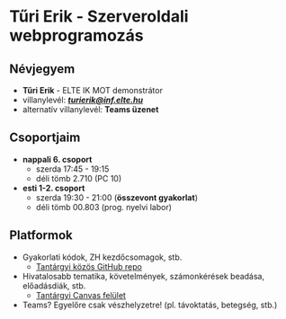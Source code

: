 # Tűri Erik - Szerveroldali webprogramozás

## Névjegyem

- **Tűri Erik** - ELTE IK MOT demonstrátor
- villanylevél: ***turierik@inf.elte.hu***
- alternatív villanylevél: **Teams üzenet**

## Csoportjaim

- **nappali 6. csoport**
    - szerda 17:45 - 19:15
    - déli tömb 2.710 (PC 10)
- **esti 1-2. csoport**
    - szerda 19:30 - 21:00 (**összevont gyakorlat**)
    - déli tömb 00.803 (prog. nyelvi labor)

## Platformok

- Gyakorlati kódok, ZH kezdőcsomagok, stb.
    - [Tantárgyi közös GitHub repo](https://github.com/szerveroldali/2022-23-1)
- Hivatalosabb tematika, követelmények, számonkérések beadása, előadásdiák, stb.
    - [Tantárgyi Canvas felület](https://canvas.elte.hu/courses/30103)
- Teams? Egyelőre csak vészhelyzetre! (pl. távoktatás, betegség, stb.)
